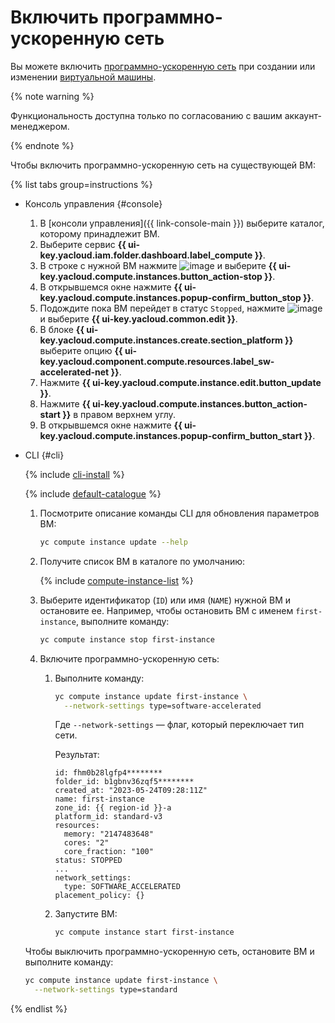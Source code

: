 # Включить программно-ускоренную сеть

Вы можете включить [программно-ускоренную сеть](../concepts/software-accelerated-network.md) при создании или изменении [виртуальной машины](../../glossary/vm.md).

{% note warning %}

Функциональность доступна только по согласованию с вашим аккаунт-менеджером.

{% endnote %}

Чтобы включить программно-ускоренную сеть на существующей ВМ:

{% list tabs group=instructions %}

- Консоль управления {#console}

  1. В [консоли управления]({{ link-console-main }}) выберите каталог, которому принадлежит ВМ.
  1. Выберите сервис **{{ ui-key.yacloud.iam.folder.dashboard.label_compute }}**.
  1. В строке с нужной ВМ нажмите ![image](../../_assets/console-icons/ellipsis.svg) и выберите **{{ ui-key.yacloud.compute.instances.button_action-stop }}**.
  1. В открывшемся окне нажмите **{{ ui-key.yacloud.compute.instances.popup-confirm_button_stop }}**.
  1. Подождите пока ВМ перейдет в статус `Stopped`, нажмите ![image](../../_assets/console-icons/ellipsis.svg) и выберите **{{ ui-key.yacloud.common.edit }}**.
  1. В блоке **{{ ui-key.yacloud.compute.instances.create.section_platform }}** выберите опцию **{{ ui-key.yacloud.component.compute.resources.label_sw-accelerated-net }}**.
  1. Нажмите **{{ ui-key.yacloud.compute.instance.edit.button_update }}**.
  1. Нажмите **{{ ui-key.yacloud.compute.instances.button_action-start }}** в правом верхнем углу.
  1. В открывшемся окне нажмите **{{ ui-key.yacloud.compute.instances.popup-confirm_button_start }}**.

- CLI {#cli}

  {% include [cli-install](../../_includes/cli-install.md) %}

  {% include [default-catalogue](../../_includes/default-catalogue.md) %}

  1. Посмотрите описание команды CLI для обновления параметров ВМ:

      ```bash
      yc compute instance update --help
      ```

  1. Получите список ВМ в каталоге по умолчанию:

      {% include [compute-instance-list](../../compute/_includes_service/compute-instance-list.md) %}

  1. Выберите идентификатор (`ID`) или имя (`NAME`) нужной ВМ и остановите ее. Например, чтобы остановить ВМ с именем `first-instance`, выполните команду:

      ```bash
      yc compute instance stop first-instance
      ```

  1. Включите программно-ускоренную сеть:

      1. Выполните команду:

          ```bash
          yc compute instance update first-instance \
            --network-settings type=software-accelerated
          ```

          Где `--network-settings` — флаг, который переключает тип сети.

          Результат:

          ```text
          id: fhm0b28lgfp4********
          folder_id: b1gbnv36zqf5********
          created_at: "2023-05-24T09:28:11Z"
          name: first-instance
          zone_id: {{ region-id }}-a
          platform_id: standard-v3
          resources:
            memory: "2147483648"
            cores: "2"
            core_fraction: "100"
          status: STOPPED
          ...
          network_settings:
            type: SOFTWARE_ACCELERATED
          placement_policy: {}
          ```

      1. Запустите ВМ:

          ```bash
          yc compute instance start first-instance
          ```

  Чтобы выключить программно-ускоренную сеть, остановите ВМ и выполните команду:

    ```bash
    yc compute instance update first-instance \
      --network-settings type=standard
    ```

{% endlist %}
